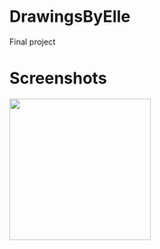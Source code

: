 # DrawingsByElle
Final project
# Screenshots
<img src="https://user-images.githubusercontent.com/73894048/151603023-26c89ee7-879c-484a-b6b8-0648cf0f7159.jpg" width="250">
